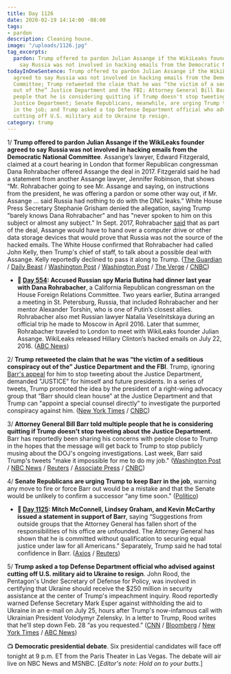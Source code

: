 ```yaml
---
title: Day 1126
date: 2020-02-19 14:14:00 -08:00
tags:
- pardon
description: Cleaning house.
image: "/uploads/1126.jpg"
tag_excerpts:
  pardon: Trump offered to pardon Julian Assange if the WikiLeaks founder agreed to
    say Russia was not involved in hacking emails from the Democratic National Committee.
todayInOneSentence: Trump offered to pardon Julian Assange if the WikiLeaks founder
  agreed to say Russia was not involved in hacking emails from the Democratic National
  Committee; Trump retweeted the claim that he was “the victim of a seditious conspiracy
  out of the” Justice Department and the FBI; Attorney General Bill Barr told multiple
  people that he is considering quitting if Trump doesn't stop tweeting about the
  Justice Department; Senate Republicans, meanwhile, are urging Trump to keep Barr
  in the job; and Trump asked a top Defense Department official who advised against
  cutting off U.S. military aid to Ukraine tp resign.
category: trump
---
```


1/ **Trump offered to pardon Julian Assange if the WikiLeaks founder agreed to say Russia was not involved in hacking emails from the Democratic National Committee**. Assange’s lawyer, Edward Fitzgerald, claimed at a court hearing in London that former Republican congressman Dana Rohrabacher offered Assange the deal in 2017. Fitzgerald said he had a statement from another Assange lawyer, Jennifer Robinson, that shows “Mr. Rohrabacher going to see Mr. Assange and saying, on instructions from the president, he was offering a pardon or some other way out, if Mr. Assange … said Russia had nothing to do with the DNC leaks.” White House Press Secretary Stephanie Grisham denied the allegation, saying Trump "barely knows Dana Rohrabacher" and has "never spoken to him on this subject or almost any subject." In Sept. 2017, Rohrabacher [said](https://www.wsj.com/articles/gop-congressman-sought-trump-deal-on-wikileaks-russia-1505509918) that as part of the deal, Assange would have to hand over a computer drive or other data storage devices that would prove that Russia was not the source of the hacked emails. The White House confirmed that Rohrabacher had called John Kelly, then Trump's chief of staff, to talk about a possible deal with Assange. Kelly reportedly declined to pass it along to Trump. ([The Guardian](https://www.theguardian.com/media/2020/feb/19/donald-trump-offered-julian-assange-pardon-russia-hack-wikileaks) / [Daily Beast](https://www.thedailybeast.com/trump-offered-assange-pardon-if-he-covered-up-russian-hack-court-hears) / [Washington Post](https://www.washingtonpost.com/world/assange-lawyer-claims-congressman-offered-pardon-on-behalf-of-trump-in-exchange-for-absolving-russia-in-wikileaks-dnc-case/2020/02/19/1befc894-534e-11ea-80ce-37a8d4266c09_story.html) / [Washington Post](https://www.washingtonpost.com/politics/2020/02/19/white-house-denies-julian-assanges-pardon-claim-heres-what-we-know-about-it/) / [The Verge](https://www.theverge.com/2020/2/19/21144074/assange-trump-pardon-extradition-trial-dana-rorbacher-russia) / [CNBC](https://www.cnbc.com/2020/02/19/trump-offered-julian-assange-pardon-for-covering-up-russian-hacking.html))

* **📌 [Day 554](https://whatthefuckjusthappenedtoday.com/2018/07/27/day-554/#4-accused-russian-spy-maria-butina-h): Accused Russian spy Maria Butina had dinner last year with Dana Rohrabacher**, a California Republican congressman on the House Foreign Relations Committee. Two years earlier, Butina arranged a meeting in St. Petersburg, Russia, that included Rohrabacher and her mentor Alexander Torshin, who is one of Putin’s closest allies. Rohrabacher also met Russian lawyer Natalia Veselnitskaya during an official trip he made to Moscow in April 2016. Later that summer, Rohrabacher traveled to London to meet with WikiLeaks founder Julian Assange. WikiLeaks released Hillary Clinton’s hacked emails on July 22, 2016. ([ABC News](https://abcnews.go.com/Politics/russia-bistro-bis-calif-congressman-dined-accused-russian/story?id=56839486))

2/ **Trump retweeted the claim that he was “the victim of a seditious conspiracy out of the” Justice Department and the FBI**. Trump, ignoring [Barr's appeal](https://whatthefuckjusthappenedtoday.com/2020/02/13/day-1120/#1-attorney-general-bill-barr-said-tr) for him to stop tweeting about the Justice Department, demanded "JUSTICE" for himself and future presidents. In a series of tweets, Trump promoted the idea by the president of a right-wing advocacy group that “Barr should clean house” at the Justice Department and that Trump can "appoint a special counsel directly” to investigate the purported conspiracy against him. ([New York Times](https://www.nytimes.com/2020/02/19/us/politics/trump-barr-justice-department.html) / [CNBC](https://www.cnbc.com/2020/02/19/trump-tweets-justice-department-conspiracy-despite-barr-threat-to-quit.html))

3/ **Attorney General Bill Barr told multiple people that he is considering quitting if Trump doesn't stop tweeting about the Justice Department.** Barr has reportedly been sharing his concerns with people close to Trump in the hopes that the message will get back to Trump to stop publicly musing about the DOJ's ongoing investigations. Last week, Barr said Trump's tweets "make it impossible for me to do my job." ([Washington Post](https://www.washingtonpost.com/politics/trump-raises-possibility-of-suing-those-involved-in-prosecuting-roger-stone/2020/02/18/238279fc-5250-11ea-9e47-59804be1dcfb_story.html) / [NBC News](https://www.nbcnews.com/politics/justice-department/attorney-general-william-barr-said-have-considered-resigning-over-trump-n1138411) / [Reuters](https://www.reuters.com/article/us-usa-trump-barr-idUSKBN20C2EZ) / [Associate Press](https://apnews.com/fb62962eaa840c5a38aa59e9c9918a16) / [CNBC](https://www.cnbc.com/2020/02/19/trump-tweets-justice-department-conspiracy-despite-barr-threat-to-quit.html))

4/ **Senate Republicans are urging Trump to keep Barr in the job**, warning any move to fire or force Barr out would be a mistake and that the Senate would be unlikely to confirm a successor “any time soon." ([Politico](https://www.politico.com/news/2020/02/19/republican-senate-barr-trump-116034))

* **📌 [Day 1125](https://whatthefuckjusthappenedtoday.com/2020/02/18/day-1125/#mitch-mcconnell-lindsey-graham-and-k): Mitch McConnell, Lindsey Graham, and Kevin McCarthy issued a statement in support of Barr**, saying “Suggestions from outside groups that the Attorney General has fallen short of the responsibilities of his office are unfounded. The Attorney General has shown that he is committed without qualification to securing equal justice under law for all Americans.” Separately, Trump said he had total confidence in Barr. ([Axios](https://www.axios.com/bill-barr-doj-mcconnell-mccarthy-graham-a8a73529-be46-4087-b277-97bef312a2f3.html) / [Reuters](https://www.reuters.com/article/us-usa-trump-barr-idUSKBN20C2EZ))

5/ **Trump asked a top Defense Department official who advised against cutting off U.S. military aid to Ukraine to resign**. John Rood, the Pentagon's Under Secretary of Defense for Policy, was involved in certifying that Ukraine should receive the $250 million in security assistance at the center of Trump's impeachment inquiry. Rood reportedly warned Defense Secretary Mark Esper against withholding the aid to Ukraine in an e-mail on July 25, hours after Trump's now-infamous call with Ukrainian President Volodymyr Zelensky. In a letter to Trump, Rood writes that he’ll step down Feb. 28 “as you requested.” ([CNN](https://www.cnn.com/2020/02/19/politics/john-rood-pentagon-official-depart/index.html) / [Bloomberg](https://www.bloomberg.com/news/articles/2020-02-19/pentagon-official-involved-in-certifying-ukraine-aid-leaves-post) / [New York Times](https://www.nytimes.com/2020/02/19/us/politics/john-rood-trump.html) / [ABC News](https://abcnews.go.com/Politics/pentagons-official-resigns-request-president-trump-unclear/story?id=69072006))

📺 **Democratic presidential debate**. Six presidential candidates will face off tonight at 9 p.m. ET from the Paris Theater in Las Vegas. The debate will air live on NBC News and MSNBC. \[*Editor's note: Hold on to your butts*.\]
